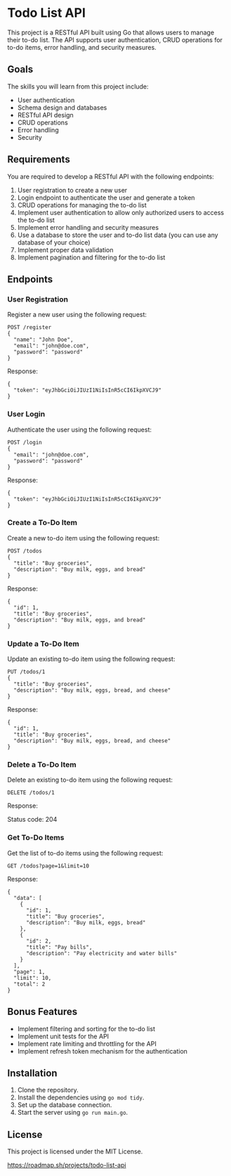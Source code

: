 # Todo List API

This project is a RESTful API built using Go that allows users to manage their to-do list. The API supports user authentication, CRUD operations for to-do items, error handling, and security measures.

## Goals

The skills you will learn from this project include:

- User authentication
- Schema design and databases
- RESTful API design
- CRUD operations
- Error handling
- Security

## Requirements

You are required to develop a RESTful API with the following endpoints:

1. User registration to create a new user
2. Login endpoint to authenticate the user and generate a token
3. CRUD operations for managing the to-do list
4. Implement user authentication to allow only authorized users to access the to-do list
5. Implement error handling and security measures
6. Use a database to store the user and to-do list data (you can use any database of your choice)
7. Implement proper data validation
8. Implement pagination and filtering for the to-do list

## Endpoints

### User Registration

Register a new user using the following request:

```
POST /register
{
  "name": "John Doe",
  "email": "john@doe.com",
  "password": "password"
}
```

Response:

```
{
  "token": "eyJhbGciOiJIUzI1NiIsInR5cCI6IkpXVCJ9"
}
```

### User Login

Authenticate the user using the following request:

```
POST /login
{
  "email": "john@doe.com",
  "password": "password"
}
```

Response:

```
{
  "token": "eyJhbGciOiJIUzI1NiIsInR5cCI6IkpXVCJ9"
}
```

### Create a To-Do Item

Create a new to-do item using the following request:

```
POST /todos
{
  "title": "Buy groceries",
  "description": "Buy milk, eggs, and bread"
}
```

Response:

```
{
  "id": 1,
  "title": "Buy groceries",
  "description": "Buy milk, eggs, and bread"
}
```

### Update a To-Do Item

Update an existing to-do item using the following request:

```
PUT /todos/1
{
  "title": "Buy groceries",
  "description": "Buy milk, eggs, bread, and cheese"
}
```

Response:

```
{
  "id": 1,
  "title": "Buy groceries",
  "description": "Buy milk, eggs, bread, and cheese"
}
```

### Delete a To-Do Item

Delete an existing to-do item using the following request:

```
DELETE /todos/1
```

Response:

Status code: 204

### Get To-Do Items

Get the list of to-do items using the following request:

```
GET /todos?page=1&limit=10
```

Response:

```
{
  "data": [
    {
      "id": 1,
      "title": "Buy groceries",
      "description": "Buy milk, eggs, bread"
    },
    {
      "id": 2,
      "title": "Pay bills",
      "description": "Pay electricity and water bills"
    }
  ],
  "page": 1,
  "limit": 10,
  "total": 2
}
```

## Bonus Features

- Implement filtering and sorting for the to-do list
- Implement unit tests for the API
- Implement rate limiting and throttling for the API
- Implement refresh token mechanism for the authentication

## Installation

1. Clone the repository.
2. Install the dependencies using `go mod tidy`.
3. Set up the database connection.
4. Start the server using `go run main.go`.

## License

This project is licensed under the MIT License.

https://roadmap.sh/projects/todo-list-api